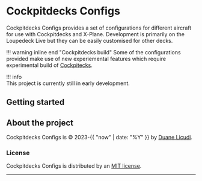 # Cockpitdecks Configs

Cockpitdecks Configs provides a set of configurations for different aircraft for use with Cockpitdecks and X-Plane. Development is primarily on the Loupedeck Live but they can be easily customised for other decks.


!!! warning inline end "Cockpitdecks build"
    Some of the configurations provided make use of new experiemental features which require experimental build of [Cockpitecks](https://github.com/dlicudi/cockpitdecks).

!!! info    
    This project is currently still in early development.


## Getting started


## About the project

Cockpitdecks Configs is &copy; 2023-{{ "now" | date: "%Y" }} by [Duane Licudi](https://github.com/dlicudi).

### License

Cockpitdecks Configs is distributed by an [MIT license](https://github.com/dlicudi/cockpitdecks-configs?tab=MIT-1-ov-file).


----


[Cockpitdecks Configs repo]: https://github.com/dlicudi/cockpitdecks-configs
[GitHub Pages]: https://pages.github.com/